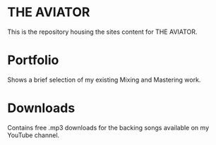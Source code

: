 # THE AVIATOR
This is the repository housing the sites content for THE AVIATOR.



# Portfolio
Shows a brief selection of my existing Mixing and Mastering work.


# Downloads
Contains free .mp3 downloads for the backing songs available on my YouTube channel.
